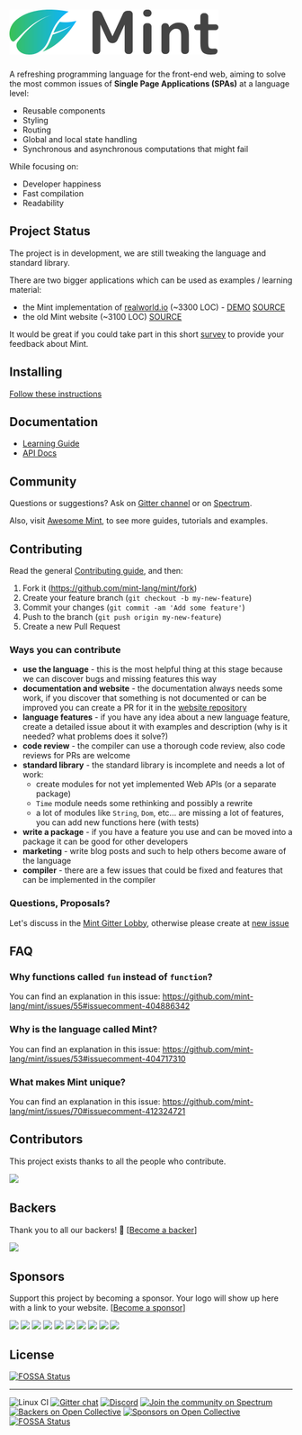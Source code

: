 # ![Mint](src/assets/mint-logo.svg)

A refreshing programming language for the front-end web, aiming to solve the most common issues of **Single Page Applications (SPAs)** at a language level:

- Reusable components
- Styling
- Routing
- Global and local state handling
- Synchronous and asynchronous computations that might fail

While focusing on:

- Developer happiness
- Fast compilation
- Readability

## Project Status

The project is in development, we are still tweaking the language and standard library.

There are two bigger applications which can be used as examples / learning material:

- the Mint implementation of [realworld.io](https://github.com/gothinkster/realworld) (~3300 LOC) - [DEMO](https://mint-realworld.netlify.com) [SOURCE](https://github.com/mint-lang/mint-realworld)
- the old Mint website (~3100 LOC) [SOURCE](https://github.com/mint-lang/mint-website)

It would be great if you could take part in this short [survey](https://cybergusztav.typeform.com/to/J5mBcK) to provide your feedback about Mint.

## Installing

[Follow these instructions](https://www.mint-lang.com/install)

## Documentation

- [Learning Guide](https://www.mint-lang.com/guide)
- [API Docs](https://www.mint-lang.com/api)

## Community

Questions or suggestions? Ask on [Gitter channel](https://gitter.im/mint-lang/Lobby) or on [Spectrum](https://spectrum.chat/mint-lang).

Also, visit [Awesome Mint](https://github.com/egajda/awesome-mint), to see more guides, tutorials and examples.

## Contributing

Read the general [Contributing guide](https://github.com/mint-lang/mint/blob/master/CONTRIBUTING.md), and then:

1. Fork it (<https://github.com/mint-lang/mint/fork>)
2. Create your feature branch (`git checkout -b my-new-feature`)
3. Commit your changes (`git commit -am 'Add some feature'`)
4. Push to the branch (`git push origin my-new-feature`)
5. Create a new Pull Request

### Ways you can contribute

- **use the language** - this is the most helpful thing at this stage because we can discover bugs and missing features this way
- **documentation and website** - the documentation always needs some work, if you discover that something is not documented or can be improved you can create a PR for it in the [website repository](https://github.com/mint-lang/mint-website-rails)
- **language features** - if you have any idea about a new language feature, create a detailed issue about it with examples and description (why is it needed? what problems does it solve?)
- **code review** - the compiler can use a thorough code review, also code reviews for PRs are welcome
- **standard library** - the standard library is incomplete and needs a lot of work:
  - create modules for not yet implemented Web APIs (or a separate package)
  - `Time` module needs some rethinking and possibly a rewrite
  - a lot of modules like `String`, `Dom`, etc... are missing a lot of features, you can add new functions here (with tests)
- **write a package** - if you have a feature you use and can be moved into a package it can be good for other developers
- **marketing** - write blog posts and such to help others become aware of the language
- **compiler** - there are a few issues that could be fixed and features that can be implemented in the compiler

### Questions, Proposals?

Let's discuss in the [Mint Gitter Lobby](https://gitter.im/mint-lang/Lobby), otherwise please create at [new issue](https://github.com/mint-lang/mint/issues/new)

## FAQ

### Why functions called `fun` instead of `function`?

You can find an explanation in this issue: <https://github.com/mint-lang/mint/issues/55#issuecomment-404886342>

### Why is the language called Mint?

You can find an explanation in this issue: <https://github.com/mint-lang/mint/issues/53#issuecomment-404717310>

### What makes Mint unique?

You can find an explanation in this issue: <https://github.com/mint-lang/mint/issues/70#issuecomment-412324721>

## Contributors

This project exists thanks to all the people who contribute.

<a href="https://github.com/mint-lang/mint/graphs/contributors"><img src="https://opencollective.com/mint/contributors.svg?width=890&button=false" /></a>

## Backers

Thank you to all our backers! 🙏 [[Become a backer](https://opencollective.com/mint#backer)]

<a href="https://opencollective.com/mint#backers" target="_blank"><img src="https://opencollective.com/mint/backers.svg?width=890"></a>

## Sponsors

Support this project by becoming a sponsor. Your logo will show up here with a link to your website. [[Become a sponsor](https://opencollective.com/mint#sponsor)]

<a href="https://opencollective.com/mint/sponsor/0/website" target="_blank"><img src="https://opencollective.com/mint/sponsor/0/avatar.svg"></a>
<a href="https://opencollective.com/mint/sponsor/1/website" target="_blank"><img src="https://opencollective.com/mint/sponsor/1/avatar.svg"></a>
<a href="https://opencollective.com/mint/sponsor/2/website" target="_blank"><img src="https://opencollective.com/mint/sponsor/2/avatar.svg"></a>
<a href="https://opencollective.com/mint/sponsor/3/website" target="_blank"><img src="https://opencollective.com/mint/sponsor/3/avatar.svg"></a>
<a href="https://opencollective.com/mint/sponsor/4/website" target="_blank"><img src="https://opencollective.com/mint/sponsor/4/avatar.svg"></a>
<a href="https://opencollective.com/mint/sponsor/5/website" target="_blank"><img src="https://opencollective.com/mint/sponsor/5/avatar.svg"></a>
<a href="https://opencollective.com/mint/sponsor/6/website" target="_blank"><img src="https://opencollective.com/mint/sponsor/6/avatar.svg"></a>
<a href="https://opencollective.com/mint/sponsor/7/website" target="_blank"><img src="https://opencollective.com/mint/sponsor/7/avatar.svg"></a>
<a href="https://opencollective.com/mint/sponsor/8/website" target="_blank"><img src="https://opencollective.com/mint/sponsor/8/avatar.svg"></a>
<a href="https://opencollective.com/mint/sponsor/9/website" target="_blank"><img src="https://opencollective.com/mint/sponsor/9/avatar.svg"></a>

## License

[![FOSSA Status](https://app.fossa.io/api/projects/git%2Bgithub.com%2Fmint-lang%2Fmint.svg?type=large)](https://app.fossa.io/projects/git%2Bgithub.com%2Fmint-lang%2Fmint?ref=badge_large)

---

![Linux CI](https://github.com/mint-lang/mint/workflows/Linux%20CI/badge.svg)
[![Gitter chat](https://badges.gitter.im/gitterHQ/gitter.svg)](https://gitter.im/mint-lang/Lobby)
[![Discord](https://img.shields.io/discord/698214718241767445)](https://discord.gg/NXFUJs2)
[![Join the community on Spectrum](https://withspectrum.github.io/badge/badge.svg)](https://spectrum.chat/mint-lang)
[![Backers on Open Collective](https://opencollective.com/mint/backers/badge.svg)](#backers)
[![Sponsors on Open Collective](https://opencollective.com/mint/sponsors/badge.svg)](#sponsors)
[![FOSSA Status](https://app.fossa.io/api/projects/git%2Bgithub.com%2Fmint-lang%2Fmint.svg?type=shield)](https://app.fossa.io/projects/git%2Bgithub.com%2Fmint-lang%2Fmint?ref=badge_shield)
